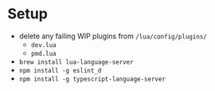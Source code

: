 # Setup

- delete any failing WIP plugins from `/lua/config/plugins/`
    - `dev.lua`
    - `pmd.lua`
- `brew install lua-language-server`
- `npm install -g eslint_d`
- `npm install -g typescript-language-server`
